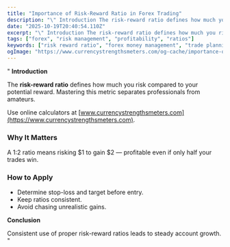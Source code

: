 ```yaml
---
title: "Importance of Risk-Reward Ratio in Forex Trading"
description: "\" Introduction The risk-reward ratio defines how much you risk compared to your potential reward..."
date: "2025-10-19T20:40:54.110Z"
excerpt: "\" Introduction The risk-reward ratio defines how much you risk compared to your potential reward. Mastering this metric separates professionals from amateurs. Use online calculators at [www.currencystrengthsmeters.com](https://www.currencystrengthsmeters.com). Why It Matters A 1:2 ratio means risking $1 to gain $2 — profitable even if only half your trades win. How to..."
tags: ["forex", "risk management", "profitability", "ratios"]
keywords: ["risk reward ratio", "forex money management", "trade planning", "risk control", "forex profitability"]
ogImage: "https://www.currencystrengthsmeters.com/og-cache/importance-of-risk-reward-ratio-in-forex-trading.jpg"
---
```

"
**Introduction**

The **risk-reward ratio** defines how much you risk compared to your potential reward. Mastering this metric separates professionals from amateurs.

Use online calculators at [www.currencystrengthsmeters.com](https://www.currencystrengthsmeters.com).

### Why It Matters

A 1:2 ratio means risking $1 to gain $2 — profitable even if only half your trades win.

### How to Apply

- Determine stop-loss and target before entry.  
- Keep ratios consistent.  
- Avoid chasing unrealistic gains.  

**Conclusion**

Consistent use of proper risk-reward ratios leads to steady account growth.
"
